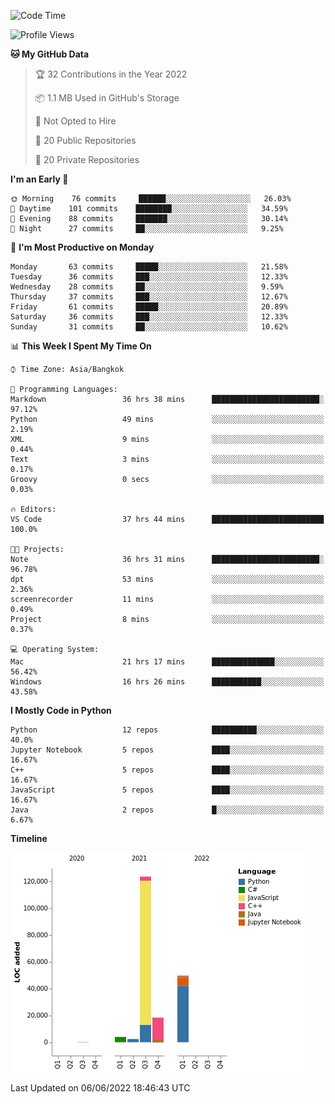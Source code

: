 <!--START_SECTION:waka-->
![Code Time](http://img.shields.io/badge/Code%20Time-0%20secs-blue)

![Profile Views](http://img.shields.io/badge/Profile%20Views-0-blue)

**🐱 My GitHub Data** 

> 🏆 32 Contributions in the Year 2022
 > 
> 📦 1.1 MB Used in GitHub's Storage 
 > 
> 🚫 Not Opted to Hire
 > 
> 📜 20 Public Repositories 
 > 
> 🔑 20 Private Repositories  
 > 
**I'm an Early 🐤** 

```text
🌞 Morning    76 commits     ██████░░░░░░░░░░░░░░░░░░░   26.03% 
🌆 Daytime    101 commits    ████████░░░░░░░░░░░░░░░░░   34.59% 
🌃 Evening    88 commits     ███████░░░░░░░░░░░░░░░░░░   30.14% 
🌙 Night      27 commits     ██░░░░░░░░░░░░░░░░░░░░░░░   9.25%

```
📅 **I'm Most Productive on Monday** 

```text
Monday       63 commits     █████░░░░░░░░░░░░░░░░░░░░   21.58% 
Tuesday      36 commits     ███░░░░░░░░░░░░░░░░░░░░░░   12.33% 
Wednesday    28 commits     ██░░░░░░░░░░░░░░░░░░░░░░░   9.59% 
Thursday     37 commits     ███░░░░░░░░░░░░░░░░░░░░░░   12.67% 
Friday       61 commits     █████░░░░░░░░░░░░░░░░░░░░   20.89% 
Saturday     36 commits     ███░░░░░░░░░░░░░░░░░░░░░░   12.33% 
Sunday       31 commits     ██░░░░░░░░░░░░░░░░░░░░░░░   10.62%

```


📊 **This Week I Spent My Time On** 

```text
⌚︎ Time Zone: Asia/Bangkok

💬 Programming Languages: 
Markdown                 36 hrs 38 mins      ████████████████████████░   97.12% 
Python                   49 mins             ░░░░░░░░░░░░░░░░░░░░░░░░░   2.19% 
XML                      9 mins              ░░░░░░░░░░░░░░░░░░░░░░░░░   0.44% 
Text                     3 mins              ░░░░░░░░░░░░░░░░░░░░░░░░░   0.17% 
Groovy                   0 secs              ░░░░░░░░░░░░░░░░░░░░░░░░░   0.03%

🔥 Editors: 
VS Code                  37 hrs 44 mins      █████████████████████████   100.0%

🐱‍💻 Projects: 
Note                     36 hrs 31 mins      ████████████████████████░   96.78% 
dpt                      53 mins             ░░░░░░░░░░░░░░░░░░░░░░░░░   2.36% 
screenrecorder           11 mins             ░░░░░░░░░░░░░░░░░░░░░░░░░   0.49% 
Project                  8 mins              ░░░░░░░░░░░░░░░░░░░░░░░░░   0.37%

💻 Operating System: 
Mac                      21 hrs 17 mins      ██████████████░░░░░░░░░░░   56.42% 
Windows                  16 hrs 26 mins      ███████████░░░░░░░░░░░░░░   43.58%

```

**I Mostly Code in Python** 

```text
Python                   12 repos            ██████████░░░░░░░░░░░░░░░   40.0% 
Jupyter Notebook         5 repos             ████░░░░░░░░░░░░░░░░░░░░░   16.67% 
C++                      5 repos             ████░░░░░░░░░░░░░░░░░░░░░   16.67% 
JavaScript               5 repos             ████░░░░░░░░░░░░░░░░░░░░░   16.67% 
Java                     2 repos             █░░░░░░░░░░░░░░░░░░░░░░░░   6.67%

```


**Timeline**

![Chart not found](https://raw.githubusercontent.com/pntt3011/pntt3011/main/charts/bar_graph.png) 


 Last Updated on 06/06/2022 18:46:43 UTC
<!--END_SECTION:waka-->
